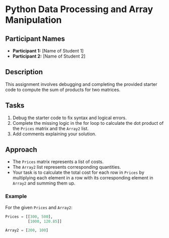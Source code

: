 # Python Data Processing and Array Manipulation  

## Participant Names  
- **Participant 1:** [Name of Student 1]  
- **Participant 2:** [Name of Student 2]  

## Description  
This assignment involves debugging and completing the provided starter code to compute the sum of products for two matrices.  

## Tasks  
1. Debug the starter code to fix syntax and logical errors.  
2. Complete the missing logic in the for loop to calculate the dot product of the `Prices` matrix and the `Array2` list.  
3. Add comments explaining your solution.  

## Approach  
- The `Prices` matrix represents a list of costs.  
- The `Array2` list represents corresponding quantities.  
- Your task is to calculate the total cost for each row in `Prices` by multiplying each element in a row with its corresponding element in `Array2` and summing them up.  

### Example  
For the given `Prices` and `Array2`:
```python
Prices = [[300, 500],  
          [1000, 120.85]]  

Array2 = [200, 100]
